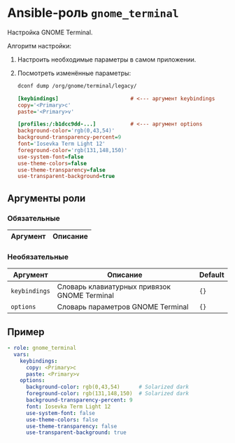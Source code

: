 # Ansible-роль `gnome_terminal`

Настройка GNOME Terminal.

Алгоритм настройки:

1. Настроить необходимые параметры в самом приложении.
1. Посмотреть изменённые параметры:

   ```bash
   dconf dump /org/gnome/terminal/legacy/
   ```

   ```ini
   [keybindings]                       # <--- аргумент keybindings
   copy='<Primary>c'
   paste='<Primary>v'

   [profiles:/:b1dcc9dd-...]           # <--- аргумент options
   background-color='rgb(0,43,54)'
   background-transparency-percent=9
   font='Iosevka Term Light 12'
   foreground-color='rgb(131,148,150)'
   use-system-font=false
   use-theme-colors=false
   use-theme-transparency=false
   use-transparent-background=true
   ```

## Аргументы роли

### Обязательные

| Аргумент | Описание
| -------- | --------

### Необязательные

| Аргумент      | Описание | Default
| ------------- | -------- | -------
| `keybindings` | Словарь клавиатурных привязок GNOME Terminal | `{}`
| `options`     | Словарь параметров GNOME Terminal | `{}`

## Пример

```yaml
- role: gnome_terminal
  vars:
    keybindings:
      copy: <Primary>c
      paste: <Primary>v
    options:
      background-color: rgb(0,43,54)      # Solarized dark
      foreground-color: rgb(131,148,150)  # Solarized dark
      background-transparency-percent: 9
      font: Iosevka Term Light 12
      use-system-font: false
      use-theme-colors: false
      use-theme-transparency: false
      use-transparent-background: true
```
